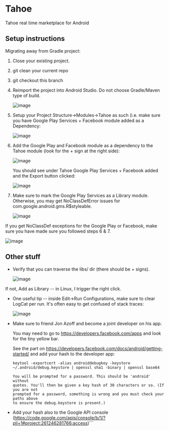 Tahoe
=====

Tahoe real time marketplace for Android

Setup instructions
------------------

Migrating away from Gradle project:

1. Close your existing project.

2. git clean your current repo

3. git checkout this branch

4. Reimport the project into Android Studio.  Do not choose Gradle/Maven type of build.

   ![image](https://f.cloud.github.com/assets/326857/1445194/eba67782-421a-11e3-98aa-9d25a9e7e11a.png)

5. Setup your Project Structure->Modules->Tahoe as such (i.e. make sure you have Google Play Services + Facebook module added as a Dependency:

   ![image](https://f.cloud.github.com/assets/326857/1445057/abe683ce-4217-11e3-9c66-7e268a4c2598.png)

6. Add the Google Play and Facebook module as a dependency to the Tahoe module (look for the + sign at the right side):

   ![image](https://f.cloud.github.com/assets/326857/1445028/307d4ec0-4217-11e3-8417-181d0db54f69.png)

   You should see under Tahoe Google Play Services + Facebook added and the Export button clicked:

   ![image](https://f.cloud.github.com/assets/326857/1445499/431196bc-4222-11e3-8f80-bbc3bb3afe73.png)

7. Make sure to mark the Google Play Services as a Library module.  Otherwise, you may get NoClassDefError issues for
com.google.android.gms.R$styleable.

   ![image](https://f.cloud.github.com/assets/326857/1460057/438638aa-440c-11e3-8f3b-05e8b21ece58.png)

If you get NoClassDef exceptions for the Google Play or Facebook, make sure you have made sure you followed steps 6 & 7.

   ![image](https://f.cloud.github.com/assets/326857/1445231/b6f6fe84-421b-11e3-99b0-51480a7cf002.png)

Other stuff
-----------
* Verify that you can traverse the libs/ dir (there should be + signs).

  ![image](https://f.cloud.github.com/assets/326857/1445048/777ae8b4-4217-11e3-9ec0-29b0031527ac.png)

If not, Add as Library -- in Linux, I trigger the right click.

* One useful tip -- inside Edit->Run Configurations, make sure to clear LogCat per
run.  It's often easy to get confused of stack traces:

  ![image](https://f.cloud.github.com/assets/326857/1445221/6f620f78-421b-11e3-9708-df6185495289.png)

* Make sure to friend Jon Azoff and become a joint developer on his app.

  You may need to go to https://developers.facebook.com/apps and look for the tiny yellow bar.

  See the part on https://developers.facebook.com/docs/android/getting-started/ and add your hash to the developer app:

  ```
  keytool -exportcert -alias androiddebugkey -keystore ~/.android/debug.keystore | openssl sha1 -binary | openssl base64

  You will be prompted for a password. This should be 'android' without
  quotes. You'll then be given a key hash of 30 characters or so. (If you are not
  prompted for a password, something is wrong and you must check your paths above
  to ensure the debug.keystore is present.)
  ```

* Add your hash also to the Google API console (https://code.google.com/apis/console/b/1/?pli=1#project:261246281766:access)```
